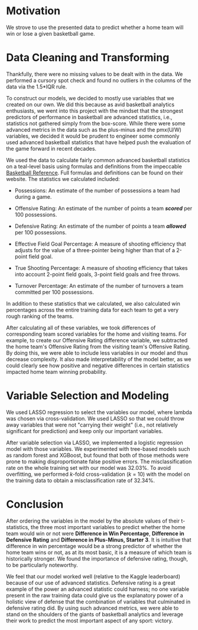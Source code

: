 # Motivation

We strove to use the presented data to predict whether a home team will win or lose a given basketball game.

# Data Cleaning and Transforming

Thankfully, there were no missing values to be dealt with in the data. We performed a cursory spot check and found no outliers in the columns of the data via the 1.5*IQR rule.

To construct our models, we decided to mostly use variables that we created on our own. We did this because as avid basketball analytics enthusiasts, we went into this project with the mindset that the strongest predictors of performance in basketball are advanced statistics, i.e., statistics not gathered simply from the box-score. While there were some advanced metrics in the data such as the plus-minus and the pmx(U/W) variables, we decided it would be prudent to engineer some commonly used advanced basketball statistics that have helped push the evaluation of the game forward in recent decades.

We used the data to calculate fairly common advanced basketball statistics on a teal-level basis using formulas and definitions from the impeccable [Basketball Reference](https://www.basketball-reference.com/about/glossary.html). Full formulas and definitions can be found on their website. The statistics we calculated included:

- Possessions: An estimate of the number of possessions a team had during a game. 

- Offensive Rating: An estimate of the number of points a team ***scored*** per 100 possessions. 

- Defensive Rating: An estimate of the number of points a team ***allowed*** per 100 possessions. 

- Effective Field Goal Percentage: A measure of shooting efficiency that adjusts for the value of a three-pointer being higher than that of a 2-point field goal. 

- True Shooting Percentage: A measure of shooting efficiency that takes into account 2-point field goals, 3-point field goals and free throws.  

- Turnover Percentage: An estimate of the number of turnovers a team committed per 100 possessions.

In addition to these statistics that we calculated, we also calculated win percentages across the entire training data for each team to get a very rough ranking of the teams. 

After calculating all of these variables, we took differences of corresponding team scored variables for the home and visiting teams. For example, to create our Offensive Rating difference variable, we subtracted the home team's Offensive Rating from the visiting team's Offensive Rating. By doing this, we were able to include less variables in our model and thus decrease complexity. It also made interpretability of the model better, as we could clearly see how positive and negative differences in certain statistics impacted home team winning probability. 

# Variable Selection and Modeling

We used LASSO regression to select the variables our model, where lambda was chosen via cross-validation. We used LASSO so that we could throw away variables that were not "carrying their weight" (i.e., not relatively significant for prediction) and keep only our important variables. 

After variable selection via LASSO, we implemented a logistic regression model with those variables. We experimented with tree-based models such as random forest and XGBoost, but found that both of those methods were prone to making disproportionate false positive errors. The misclassification rate on the whole training set with our model was 32.03%. To avoid overfitting, we performed *k*-fold cross-validation (*k* = 10) with the model on the training data to obtain a misclassification rate of 32.34%.

# Conclusion

After ordering the variables in the model by the absolute values of their t-statistics, the three most important variables to predict whether the home team would win or not were **Difference in Win Percentage**, **Difference in Defensive Rating** and **Difference in Plus-Minus, Starter 3**. It is intuitive that difference in win percentage would be a strong predictor of whether the home team wins or not, as at its most basic, it is a measure of which team is historically stronger. We found the importance of defensive rating, though, to be particularly noteworthy. 

We feel that our model worked well (relative to the Kaggle leaderboard) because of our use of advanced statistics. Defensive rating is a great example of the power an advanced statistic could harness; no one variable present in the raw training data could give us the explanatory power of a holistic view of defense that the combination of variables that culminated in defensive rating did. By using such advanced metrics, we were able to stand on the shoulders of the giants of basketball analytics and leverage their work to predict the most important aspect of any sport: victory. 
